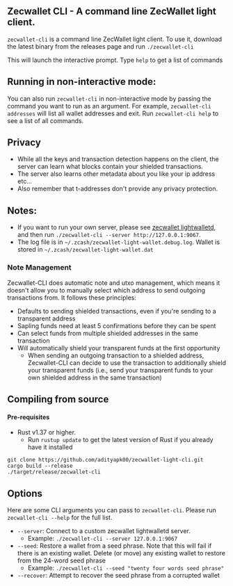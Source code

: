 ## Zecwallet CLI - A command line ZecWallet light client. 

`zecwallet-cli` is a command line ZecWallet light client. To use it, download the latest binary from the releases page and run `./zecwallet-cli`

This will launch the interactive prompt. Type `help` to get a list of commands

## Running in non-interactive mode:
You can also run `zecwallet-cli` in non-interactive mode by passing the command you want to run as an argument. For example, `zecwallet-cli addresses` will list all wallet addresses and exit. 
Run `zecwallet-cli help` to see a list of all commands. 

## Privacy 
* While all the keys and transaction detection happens on the client, the server can learn what blocks contain your shielded transactions.
* The server also learns other metadata about you like your ip address etc...
* Also remember that t-addresses don't provide any privacy protection.

## Notes:
* If you want to run your own server, please see [zecwallet lightwalletd](https://github.com/adityapk00/lightwalletd), and then run `./zecwallet-cli --server http://127.0.0.1:9067`.
* The log file is in `~/.zcash/zecwallet-light-wallet.debug.log`. Wallet is stored in `~/.zcash/zecwallet-light-wallet.dat`

### Note Management
Zecwallet-CLI does automatic note and utxo management, which means it doesn't allow you to manually select which address to send outgoing transactions from. It follows these principles:
* Defaults to sending shielded transactions, even if you're sending to a transparent address
* Sapling funds need at least 5 confirmations before they can be spent
* Can select funds from multiple shielded addresses in the same transaction
* Will automatically shield your transparent funds at the first opportunity
    * When sending an outgoing transaction to a shielded address, Zecwallet-CLI can decide to use the transaction to additionally shield your transparent funds (i.e., send your transparent funds to your own shielded address in the same transaction)

## Compiling from source

#### Pre-requisites
* Rust v1.37 or higher.
    * Run `rustup update` to get the latest version of Rust if you already have it installed

```
git clone https://github.com/adityapk00/zecwallet-light-cli.git
cargo build --release
./target/release/zecwallet-cli
```

## Options
Here are some CLI arguments you can pass to `zecwallet-cli`. Please run `zecwallet-cli --help` for the full list. 

* `--server`: Connect to a custom zecwallet lightwalletd server. 
    * Example: `./zecwallet-cli --server 127.0.0.1:9067`
* `--seed`: Restore a wallet from a seed phrase. Note that this will fail if there is an existing wallet. Delete (or move) any existing wallet to restore from the 24-word seed phrase
    * Example: `./zecwallet-cli --seed "twenty four words seed phrase"`
 * `--recover`: Attempt to recover the seed phrase from a corrupted wallet
 
